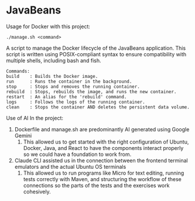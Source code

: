 # JavaBeans

Usage for Docker with this project:

```
./manage.sh <command>
```

A script to manage the Docker lifecycle of the JavaBeans application.
This script is written using POSIX-compliant syntax to ensure compatibility
with multiple shells, including bash and fish.
```
Commands:
build    : Builds the Docker image.
run      : Runs the container in the background.
stop     : Stops and removes the running container.
rebuild  : Stops, rebuilds the image, and runs the new container.
restart  : An alias for the 'rebuild' command.
logs     : Follows the logs of the running container.
clean    : Stops the container AND deletes the persistent data volume.
```

Use of AI In the project:
1. Dockerfile and manage.sh are predominantly AI generated using Google Gemini
   1. This allowed us to get started with the right configuration of Ubuntu, Docker, Java, and React to have the components interact properly so we could have a foundation to work from.
2. Claude CLI assisted us in the connection between the frontend terminal emulators and the actual Ubuntu OS terminals
   1. This allowed us to run programs like Micro for text editing, running tests correctly with Maven, and structuring the workflow of these connections so the parts of the tests and the exercises work cohesively.